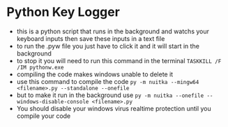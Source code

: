 # Python Key Logger

- this is a python script that runs in the background and watchs your keyboard inputs then save these inputs in a text file
- to run the .pyw file you just have to click it and it will start in the background
- to stop it you will need to run this command in the terminal `TASKKILL /F /IM pythonw.exe`
- compiling the code makes windows unable to delete it
- use this command to compile the code `py -m nuitka --mingw64 <filename>.py --standalone --onefile`
- but to make it run in the background use `py -m nuitka --onefile --windows-disable-console <filename>.py`
- You should disable your windows virus realtime protection until you compile your code
